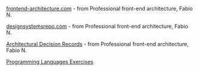 [frontend-architecture.com](https://frontend-architecture.com) - from Professional front-end architecture, Fabio N.

[designsystemsrepo.com](https://designsystemsrepo.com) - from Professional front-end architecture, Fabio N.

[Architectural Decision Records](https://adr.github.io) - from Professional front-end architecture, Fabio N.

[Programming Languages Exercises](https://exercism.org/tracks) 
